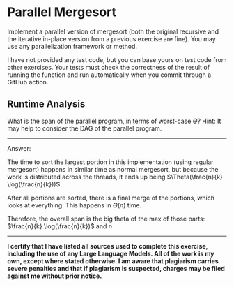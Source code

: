 # Parallel Mergesort

Implement a parallel version of mergesort (both the original recursive and the
iterative in-place version from a previous exercise are fine). You may use any
parallelization framework or method.

I have not provided any test code, but you can base yours on test code from
other exercises. Your tests must check the correctness of the result of running
the function and run automatically when you commit through a GitHub action.

## Runtime Analysis

What is the span of the parallel program, in terms of worst-case $\Theta$? Hint:
It may help to consider the DAG of the parallel program.

---

Answer:

The time to sort the largest portion in this implementation (using regular mergesort) happens in similar time as normal mergesort, but because the work is distributed across the threads, it ends up being $\Theta(\frac{n}{k} \log(\frac{n}{k}))$

After all portions are sorted, there is a final merge of the portions, which looks at everything. This happens in $\Theta(n)$ time.

Therefore, the overall span is the big theta of the max of those parts: $\frac{n}{k} \log(\frac{n}{k})$ and $n$

---

**I certify that I have listed all sources used to complete this exercise, including the use
of any Large Language Models. All of the work is my own, except where stated
otherwise. I am aware that plagiarism carries severe penalties and that if plagiarism is
suspected, charges may be filed against me without prior notice.**